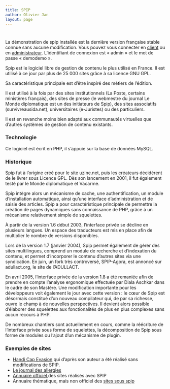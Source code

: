 ```yaml
---
title: SPIP
author: Olivier Jan
layout: page
---
```

# 

La démonstration de spip installée est la dernière version française stable connue sans aucune modification. Vous pouvez vous connecter en [client][1] ou en [administrateur][2]. L’identifiant de connexion est « admin » et le mot de passe « demodemo ».

Spip est le logiciel libre de gestion de contenu le plus utilisé en France. Il est utilisé à ce jour par plus de 25 000 sites grâce à sa licence GNU GPL.

Sa caractéristique principale est d’être inspiré des métiers de l’édition.

 [1]: http://demo.cms-fr.net/spip
 [2]: http://demo.cms-fr.net/spip/ecrire

Il est utilisé à la fois par des sites institutionnels (La Poste, certains ministères français), des sites de presse (le webmestre du journal Le Monde diplomatique est un des initiateurs de Spip), des sites associatifs (survivreausida.net), universitaires (e-Juristes) ou des particuliers.

Il est en revanche moins bien adapté aux communautés virtuelles que d’autres systèmes de gestion de contenu existants.

### Technologie

Ce logiciel est écrit en PHP, il s’appuie sur la base de données MySQL.

### Historique

Spip fut à l’origine créé pour le site uzine.net, puis les créateurs décidérent de le livrer sous Licence GPL. Dès son lancement en 2001, il fut également testé par le Monde diplomatique et Vacarme.

Spip intègre alors un mécanisme de cache, une authentification, un module d’installation automatique, ainsi qu’une interface d’administration et de saisie des articles. Spip a pour caractéristique principale de permettre la création de pages dynamiques sans connaissance de PHP, grâce à un mécanisme relativement simple de squelettes. 

À partir de la version 1.6 début 2003, l’interface privée se décline en plusieurs langues. Un espace des traducteurs est mis en place afin de multiplier le nombre de versions disponibles.

Lors de la version 1.7 (janvier 2004), Spip permet également de gérer des sites multilingues, comprend un module de recherche et d’indexation du contenu, et permet d’incorporer le contenu d’autres sites via une syndication. En juin, un fork très controversé, SPIP-Agora, est annoncé sur adullact.org, le site de l’ADULLACT.

En avril 2005, l’interface privée de la version 1.8 a été remaniée afin de prendre en compte l’analyse ergonomique effectuée par Diala Aschkar dans le cadre de son Mastère. Une modification importante pour les développeurs voit également le jour avec cette version : le cœur de Spip est désormais constitué d’un nouveau compilateur qui, de par sa richesse, ouvre le champ à de nouvelles perspectives. Il devient alors possible d’élaborer des squelettes aux fonctionalités de plus en plus complexes sans aucun recours à PHP.

De nombreux chantiers sont actuellement en cours, comme la réécriture de l’interface privée sous forme de squelettes, la décomposition de Spip sous forme de modules ou l’ajout d’un mécanisme de plugin.

### Exemples de sites

*   [Handi Cap Evasion][3] qui d’après son auteur a été réalisé sans modifications de SPIP.
*   [Le journal des allergies][4]
*   [Annuaire officiel ][5]des sites réalisés avec SPIP
*   Annuaire thématique, mais non officiel des [sites sous spip][6]

 [3]: http://hce.asso.fr/
 [4]: http://www.allergique.org
 [5]: http://www.spip.net/fr_article884.html
 [6]: http://www.glums.com